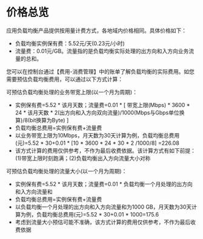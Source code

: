 # 价格总览

应用负载均衡产品提供按用量计费方式，各地域内价格相同。具体价格如下：

- 负载均衡实例保有费：5.52元/天(0.23元/小时)
- 流量费：0.01元/GB。流量指的是负载均衡实际处理的出方向和入方向业务流量的总和。

您可以在控制台通过【费用-消费管理】中的账单了解负载均衡的实际费用。如您需要预估负载均衡费用，可以通过以下方式计算：

可预估负载均衡处理的业务带宽上限(以一个月为周期)：
    
 - 实例保有费=5.52 \* 该月天数；流量费=0.01 \* [ 带宽上限(Mbps) \* 3600 \* 24 \* 该月天数 \* 2(出方向和入方向双向流量)/1000(Mbps与Gbps单位换算)/8(bit换算为Byte) ]
 - 负载均衡总费用=实例保有费+流量费
 - 以业务带宽上限为10Mbps，月天数为30天计算为例，负载均衡总费用(元)=5.52 \* 30+0.01 \* [10 \* 3600 \* 24 \* 30 \* 2 /1000/8] =226.08
 - 该方式计算的费用仅供参考，不作为最后收费依据。该计算方式有如下前提：(1)带宽上限时刻跑满；(2)负载均衡出入方向流量大小对称

可预估负载均衡处理的流量大小(以一个月为周期)：

 - 实例保有费=5.52 \* 该月天数；流量费=0.01 \* 负载均衡一个月处理的出方向和入方向流量和
 - 负载均衡总费用=实例保有费+流量费
 - 以负载均衡一个月处理的出方向和入方向流量和为1000 GB，月天数为30天计算为例，负载均衡总费用(元)=5.52 \* 30+0.01 \* 1000=175.6
 - 考虑到流量大小预估可能不准确，该方式计算的费用仅供参考，不作为最后收费依据

